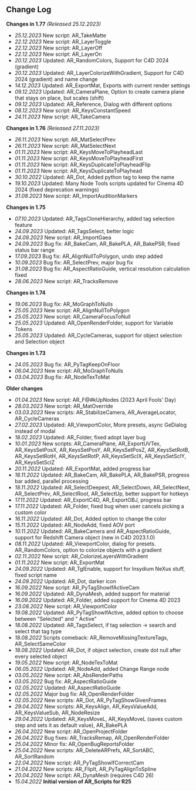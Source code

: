 ## Change Log
**Changes in 1.77** _(Released 25.12.2023)_
- _25.12.2023_ New script: AR_TakeMatte
- _22.12.2023_ New script: AR_LayerToggle
- _22.12.2023_ New script: AR_LayerOff
- _22.12.2023_ New script: AR_LayerOn
- _20.12.2023_ Updated: AR_RandomColors, Support for C4D 2024 (gradient)
- _20.12.2023_ Updated: AR_LayerColorizeWithGradient, Support for C4D 2024 (gradient) and name change
- _14.12.2023_ Updated: AR_ExportMat, Exports with current render settings
- _09.12.2023_ Updated: AR_CameraPlane, Option to create camera plane that stays on place, but scales (shift)
- _09.12.2023_ Updated: AR_Reference, Dialog with different options
- _08.12.2023_ New script: AR_KeysConstantSpeed
- _24.11.2023_ New script: AR_TakeCamera

**Changes in 1.76** _(Released 27.11.2023)_
- _26.11.2023_ New script: AR_MatSelectPrev
- _26.11.2023_ New script: AR_MatSelectNext
- _01.11.2023_ New script: AR_KeysMoveToPlayheadLast
- _01.11.2023_ New script: AR_KeysMoveToPlayheadFirst
- _01.11.2023_ New script: AR_KeysDuplicateToPlayheadFlip
- _01.11.2023_ New script: AR_KeysDuplicateToPlayhead
- _30.10.2022_ Updated: AR_Dot, Added python tag to keep the name
- _19.10.2023_ Updated: Many Node Tools scripts updated for Cinema 4D 2024 (fixed deprecation warnings)
- _31.08.2023_ New script: AR_ImportAuditionMarkers

**Changes in 1.75**
- _07.10.2023_ Updated: AR_TagsCloneHierarchy, added tag selection feature
- _24.09.2023_ Updated: AR_TagsSelect, better logic
- _24.09.2023_ New script: AR_ImportGaea
- _24.09.2023_ Bug fix: AR_BakeCam, AR_BakePLA, AR_BakePSR, fixed status bar range
- _17.09.2023_ Bug fix: AR_AlignNullToPolygon, undo step added
- _10.09.2023_ Bug fix: AR_SelectPrev, major bug fix
- _31.08.2023_ Bug fix: AR_AspectRatioGuide, vertical resolution calculation fixed
- _28.06.2023_ New script: AR_TracksRemove

**Changes in 1.74**
- _19.06.2023_ Bug fix: AR_MoGraphToNulls
- _25.05.2023_ New script: AR_AlignNullToPolygon
- _25.05.2023_ New script: AR_CameraFocusToNull
- _25.05.2023_ Updated: AR_OpenRenderFolder, support for Variable Tokens
- _25.05.2023_ Updated: AR_CycleCameras, support for object selection and Selection object

**Changes in 1.73**
- _24.05.2023_ Bug fix: AR_PyTagKeepOnFloor
- _06.04.2023_ New script: AR_MoGraphToNulls
- _03.04.2023_ Bug fix: AR_NodeTexToMat

**Older changes**
- _01.04.2023_ New script: AR_F@#kUpNodes (2023 April Fools' Day)
- _28.03.2023_ New script: AR_MatOverride
- _03.03.2023_ New scripts: AR_StabilizeCamera, AR_AverageLocator, AR_CycleCameras
- _27.02.2023_ Updated: AR_ViewportColor, More presets, async GeDialog instead of modal
- _18.02.2023_ Updated: AR_Folder, fixed adopt layer bug
- _10.01.2023_ New scripts: AR_CameraPlane, AR_ExportUVTex, AR_KeysSetPosX, AR_KeysSetPosY, AR_KeysSetPosZ, AR_KeysSetRotB, AR_KeysSetRotH, AR_KeysSetRotP, AR_KeysSetSclX, AR_KeysSetSclY, AR_KeysSetSclZ
- _20.11.2022_ Updated: AR_ExportMat, added progress bar
- _18.11.2022_ Updated: AR_BakeCam, AR_BakePLA, AR_BakePSR, progress bar added, parallel processing
- _18.11.2022_ Updated: AR_SelectDeepest, AR_SelectDown, AR_SelectNext, AR_SelectPrev, AR_SelectRoot, AR_SelectUp, better support for hotkeys
- _17.11.2022_ Updated: AR_ExportC4D, AR_ExportOBJ, progress bar
- _17.11.2022_ Updated: AR_Folder, fixed bug when user cancels picking a custom color
- _16.11.2022_ Updated: AR_Dot, Added option to change the color
- _15.11.2022_ Updated: AR_NodeAdd, fixed AOV port
- _10.11.2022_ Updated: AR_BakeCamera and AR_AspectRatioGuide, support for Redshift Camera object (new in C4D 2023.1.0)
- _08.11.2022_ Updated: AR_ViewportColor, dialog for presets. AR_RandomColors, option to colorize objects with a gradient
- _02.11.2022_ New script: AR_ColorizeLayersWithGradient
- _01.11.2022_ New script: AR_ExportMat  
- _24.09.2022_ Updated: AR_TglEnable, support for Insydium NeXus stuff, fixed script name
- _24.09.2022_ Updated: AR_Dot, darker icon
- _16.09.2022_ New script: AR_PyTagShowIfActiveCam
- _16.09.2022_ Updated: AR_DynaMesh, added support for material
- _16.09.2022_ Updated: AR_Folder, added support for Cinema 4D 2023
- _23.08.2022_ New script: AR_ViewportColor
- _19.08.2022_ Updated: AR_PyTagShowIfActive, added option to choose between "Selected" and " Active"
- _18.08.2022_ Updated: AR_TagsSelect, if tag selection -> search and select that tag type
- _18.08.2022_ Scripts comeback: AR_RemoveMissingTextureTags, AR_SelectSameColor
- _18.08.2022_ Updated: AR_Dot, if object selection, create dot null after every selected object
- _19.05.2022_ New script: AR_NodeTexToMat
- _06.05.2022_ Updated: AR_NodeAdd, added Change Range node
- _03.05.2022_ New script: AR_AbsRenderPaths
- _03.05.2022_ Bug fix: AR_AspectRatioGuide
- _02.05.2022_ Updated: AR_AspectRatioGuide
- _02.05.2022_ Major bug fix: AR_OpenRenderFolder
- _02.05.2022_ New scripts: AR_Dot, AR_PyTagShowGivenFrames
- _29.04.2022_ New scripts: AR_KeysAlign, AR_KeysValueAdd, AR_KeysValueSub, AR_NodeResize
- _29.04.2022_ Updated: AR_KeysMoveL, AR_KeysMoveL (saves custom step and sets it as default value), AR_BakePLA
- _26.04.2022_ New script: AR_OpenProjectFolder
- _26.04.2022_ Bug fixes: AR_TracksRemap, AR_OpenRenderFolder
- _25.04.2022_ Minor fix: AR_OpenBugReportsFolder
- _25.04.2022_ New scripts: AR_DeleteARPrefs, AR_SortABC, AR_SortRandom
- _22.04.2022_ New script: AR_PyTagShowIfCorrectCam
- _21.04.2022_ New scripts: AR_FlipIt, AR_PyTagAlignToSpline
- _20.04.2022_ New script: AR_DynaMesh (requires C4D 26)
- _15.04.2022_ **Initial version of AR_Scripts for R25**